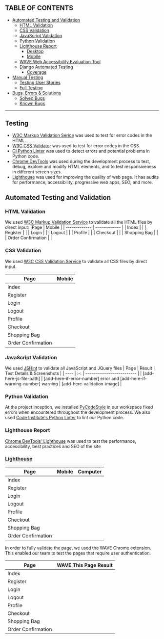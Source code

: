 ## TABLE OF CONTENTS

* [Automated Testing and Validation](#automated-testing-and-validation)
    * [HTML Validation](#html-validation)
    * [CSS Validation](#css-validation)
    * [JavaScript Validation](#javascript-validation)
    * [Python Validation](#python-validation)
    * [Lighthouse Report](#lighthouse-report)
        * [Desktop](#desktop)
        * [Mobile](#mobile)
    * [WAVE Web Accessibility Evaluation Tool](#wave-web-accessibility-evaluation-tool)
    * [Django Automated Testing](#django-automated-testing)
        * [Coverage](#coverage)
* [Manual Testing](#manual-testing)
    * [Testing User Stories](#testing-user-stories)
    * [Full Testing](#full-testing)
* [Bugs, Errors & Solutions](#bugs-found-during-testing-and-development-phase)
    * [Solved Bugs](#solved-bugs)
    * [Known Bugs](#known-bugs)
---

## <strong>Testing</strong>
- [W3C Markup Validation Serice](https://validator.w3.org/) was used to test for error codes in the HTML.
- [W3C CSS Validator](https://jigsaw.w3.org/css-validator/)  was used to test for error codes in the CSS.
- [CI Python Linter](https://pep8ci.herokuapp.com/) was used to detect errors and potential problems in Python code.
- [Chrome DevTools](https://developer.chrome.com/docs/devtools/)
    was used during the development process to test, debug, explore and modify HTML elements, and to test responsiveness in different screen sizes.
- [Lighthouse](https://developer.chrome.com/docs/lighthouse/overview/) was used for improving the quality of web page. It has audits for performance, accessibility, progressive web apps, SEO, and more.


## Automated Testing and Validation
### HTML Validation
We used [W3C Markup Validation Service](https://validator.w3.org/) to validate all the HTML files by direct input:
|Page | Mobile |
| ------------- | ------------- |
| Index | |
| Register | |
| Login | |
| Logout | |
| Profile | |
| Checkout | |
| Shopping Bag | |
| Order Confirmation | |



### CSS Validation
We used [W3C CSS Validation Service](https://jigsaw.w3.org/css-validator/) to validate all CSS files by direct input.

|Page | Mobile |
| ------------- | ------------- |
| Index | |
| Register | |
| Login | |
| Logout | |
| Profile | |
| Checkout | |
| Shopping Bag | |
| Order Confirmation | |

### JavaScript Validation
We used [JSHint](https://jshint.com/) to validate all JavaScript and JQuery files
| Page | Result | Test Details & Screenshots |
| ---- | :-: | -------------------------- |
| [add-here-js-file-path] | [add-here-if-error-number] error and [add-here-if-warning-number] warning | [add-here-validation-image] |

### Python Validation
At the project inception, we installed [PyCodeStyle](https://pycodestyle.pycqa.org/en/latest/intro.html#configuration) in our workspace fixed errors when encountered throughout the development process. We also used [Code Institute's Python Linter](https://pep8ci.herokuapp.com/) to lint our Python code.



### Lighthouse Report
[Chrome DevTools' Lighthouse](https://developer.chrome.com/docs/lighthouse/overview/) was used to test the performance, accessibility, best practices and SEO of the site

### <u>Lighthouse</u>
|Page | Mobile  | Computer|
| ------------- | ------------- |------------- |
| Index | | |
| Register | | |
| Login | | |
| Logout | | |
| Profile | | |
| Checkout | | |
| Shopping Bag | | |
| Order Confirmation | | |

In order to fully validate the page, we used the WAVE Chrome extension. This enabled our team to test the pages that require user authentication.

| Page | WAVE This Page Result |
| ------------- | -------------
| Index | |
| Register | |
| Login | |
| Logout | |
| Profile | |
| Checkout | |
| Shopping Bag | |
| Order Confirmation | |